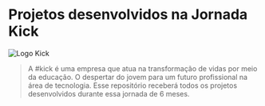 # Projetos desenvolvidos na Jornada Kick

<!---Esses são exemplos. Veja https://shields.io para outras pessoas ou para personalizar este conjunto de escudos. Você pode querer incluir dependências, status do projeto e informações de licença aqui--->

<img src="https://media-exp1.licdn.com/dms/image/C560BAQGM4uoKiYv2ng/company-logo_200_200/0/1624026563618?e=1666828800&v=beta&t=0_pyR7wuPIv6gtEnOrSEIUkb4sD7vLja0TJarGYC8jc" alt="Logo Kick">

> A #kick é uma empresa que atua na transformação de vidas por meio da educação. O despertar do jovem para um futuro profissional na área de tecnologia. Esse repositório receberá todos os projetos desenvolvidos durante essa jornada de 6 meses.